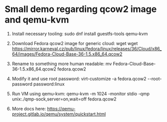 # Small demo regarding qcow2 image and qemu-kvm

1. Install necessary tooling:
sudo dnf install guestfs-tools qemu-kvm

2. Download Fedora qcow2 image for generic cloud:
wget wget https://mirror.karneval.cz/pub/linux/fedora/linux/releases/36/Cloud/x86_64/images/Fedora-Cloud-Base-36-1.5.x86_64.qcow2

3. Rename to something more human readable:
mv Fedora-Cloud-Base-36-1.5.x86_64.qcow2 fedora.qcow2

4. Modify it and use root password:
virt-customize -a fedora.qcow2 --root-password password:linux

4. Run VM using qemu-kvm:
qemu-kvm -m 1024 -monitor stdio -qmp unix:./qmp-sock,server=on,wait=off fedora.qcow2

5. More docs here: https://qemu-project.gitlab.io/qemu/system/quickstart.html
